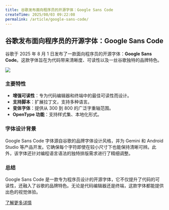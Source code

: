 ```yaml
---
title: 谷歌发布面向程序员的开源字体：Google Sans Code
createTime: 2025/08/03 09:22:08
permalink: /article/google-sans-code/
---
```


## 谷歌发布面向程序员的开源字体：Google Sans Code

谷歌于 2025 年 8 月 1 日发布了一款面向程序员的开源字体：**Google Sans Code**。这款字体旨在为代码带来清晰度、可读性以及一丝谷歌独特的品牌特色。

![](imgs/google-sans-code-sample.png)

### 主要特性

- **增强可读性**：专为代码编辑器和终端中的最佳可读性而设计。
- **支持脚本**：扩展拉丁文，支持多种语言。
- **变体字体**：提供从 300 到 800 的广泛字重轴范围。
- **OpenType 功能**：支持样式集、本地化形式。

### 字体设计背景

Google Sans Code 字体源自谷歌的品牌字体设计风格，并为 Gemini 和 Android Studio 等产品开发。它确保每个字符即使在较小尺寸下也能保持清晰可辨。此外，该字体还针对编程语言语法的独特排版需求进行了精细调整。

### 总结

Google Sans Code 是一款专为程序员设计的开源字体，它不仅提升了代码的可读性，还融入了谷歌的品牌特色。无论是代码编辑器还是终端，这款字体都能提供出色的视觉体验。

[了解更多详情](https://github.com/googlefonts/googlesans-code)